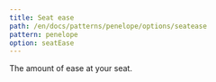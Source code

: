 ```yaml
---
title: Seat ease
path: /en/docs/patterns/penelope/options/seatease
pattern: penelope
option: seatEase
---
```


The amount of ease at your seat.